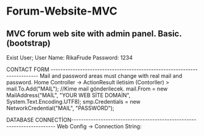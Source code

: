 # Forum-Website-MVC
MVC forum web site with admin panel. Basic. (bootstrap)
------------------------------------------------------------------------------
Exist User; 
User Name: RikaFrude
Password: 1234

CONTACT FORM -------------------------------------------------------------------------
Mail and password areas must change with real mail and password.
Home Controller -> ActionResult iletisim (Contorller) >
 		mail.To.Add("MAIL"); //Kime mail gönderilecek.
                mail.From = new MailAddress("MAİL", "YOUR WEB SİTE DOMAİN", System.Text.Encoding.UTF8);
                smp.Credentials = new NetworkCredential("MAIL", "PASSWORD");



DATABASE CONNECTİON-----------------------------------------------------------------------
Web Config -> Connection String:
 <connectionStrings><add name="Your entity name" connectionString="metadata=res://*/AlenenModel.csdl|res://*/AlenenModel.ssdl|res://*/AlenenModel.msl;provider=System.Data.SqlClient;provider connection string=&quot;data source=YOUR SERVER;initial catalog=YOUR DB NAME;integrated security=True;persist security info=True;multipleactiveresultsets=True;application name=EntityFramework&quot;" providerName="System.Data.EntityClient" /></connectionStrings>


